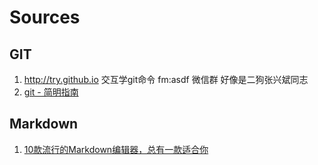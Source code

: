 # Sources


##  GIT

1.	http://try.github.io 交互学git命令   fm:asdf 微信群 好像是二狗张兴斌同志
2.	[git - 简明指南](http://rogerdudler.github.io/git-guide/index.zh.html)


##  Markdown
1.	[10款流行的Markdown编辑器，总有一款适合你](http://www.csdn.net/article/2014-05-05/2819623)